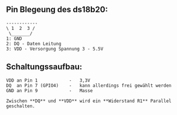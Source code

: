 ## Pin Blegeung des ds18b20:

    ------------
    \ 1  2  3 /
     \_______/  
    1: GND
    2: DQ - Daten Leitung
    3: VDD - Versorgung Spannung 3 - 5.5V 

## Schaltungssaufbau:
    VDD an Pin 1            -   3,3V
    DQ  an Pin 7 (GPIO4)    -   kann allerdings frei gewählt werden 
    GND an Pin 9            -   Masse

    Zwischen **DQ** und **VDD** wird ein **Widerstand R1** Parallel geschalten. 